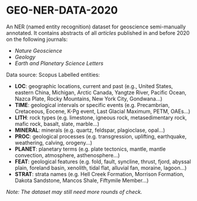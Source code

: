 # GEO-NER-DATA-2020
An NER (named entity recognition) dataset for geoscience semi-manually annotated. It contains abstracts of all _articles_ published in and before 2020 on the following journals:
- _Nature Geoscience_
- _Geology_
- _Earth and Planetary Science Letters_


Data source: Scopus
Labelled entities:

- **LOC**: geographic locations, current and past (e.g., United States, eastern China, Michigan, Arctic Canada, Yangtze River, Pacific Ocean, Nazca Plate, Rocky Mountains, New York City, Gondwana...)
- **TIME**: geological intervals or specific events (e.g. Precambrian, Cretaceous, Eocene, K-Pg event, Last Glacial Maximum, PETM, OAEs...)
- **LITH**: rock types (e.g. limestone, igneous rock, metasedimentary rock, mafic rock, basalt, slate, marble...)
- **MINERAL**: minerals (e.g. quartz, feldspar, plagioclase, opal...)
- **PROC**: geological processes (e.g. transgression, uplifting, earthquake, weathering, calving, orogeny...)
- **PLANET**: planetary terms (e.g. plate tectonics, mantle, mantle convection, atmosphere, asthenosphere...)
- **FEAT**: geological features (e.g. fold, fault, syncline, thrust, fjord, abyssal plain, foreland basin, xenolith, tidal flat, alluvial fan, moraine, lagoon...)
- **STRAT**: strata names (e.g. Hell Creek Formation, Morrison Formation, Dakota Sandstone, Mancos Shale, Fiftymile Member...)


_Note: The dataset may still need more rounds of check._
